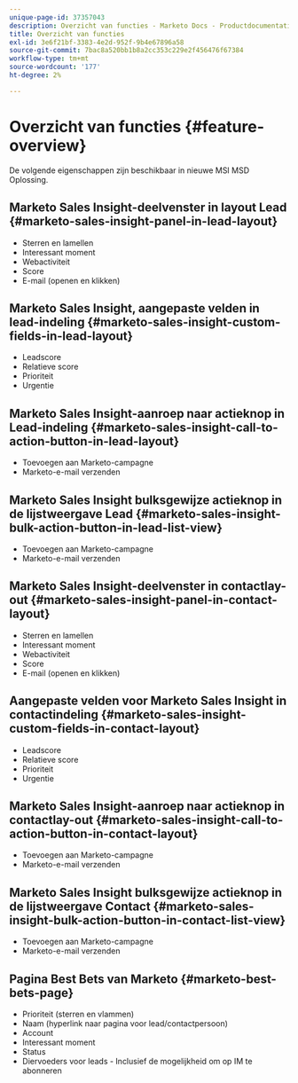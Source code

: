 ```yaml
---
unique-page-id: 37357043
description: Overzicht van functies - Marketo Docs - Productdocumentatie
title: Overzicht van functies
exl-id: 3e6f21bf-3383-4e2d-952f-9b4e67896a58
source-git-commit: 7bac8a520bb1b8a2cc353c229e2f456476f67384
workflow-type: tm+mt
source-wordcount: '177'
ht-degree: 2%

---
```


# Overzicht van functies {#feature-overview}

De volgende eigenschappen zijn beschikbaar in nieuwe MSI MSD Oplossing.

## Marketo Sales Insight-deelvenster in layout Lead  {#marketo-sales-insight-panel-in-lead-layout}

* Sterren en lamellen
* Interessant moment
* Webactiviteit
* Score
* E-mail (openen en klikken)

## Marketo Sales Insight, aangepaste velden in lead-indeling  {#marketo-sales-insight-custom-fields-in-lead-layout}

* Leadscore
* Relatieve score
* Prioriteit
* Urgentie

## Marketo Sales Insight-aanroep naar actieknop in Lead-indeling  {#marketo-sales-insight-call-to-action-button-in-lead-layout}

* Toevoegen aan Marketo-campagne
* Marketo-e-mail verzenden

## Marketo Sales Insight bulksgewijze actieknop in de lijstweergave Lead  {#marketo-sales-insight-bulk-action-button-in-lead-list-view}

* Toevoegen aan Marketo-campagne
* Marketo-e-mail verzenden

## Marketo Sales Insight-deelvenster in contactlay-out  {#marketo-sales-insight-panel-in-contact-layout}

* Sterren en lamellen
* Interessant moment
* Webactiviteit
* Score
* E-mail (openen en klikken)

## Aangepaste velden voor Marketo Sales Insight in contactindeling  {#marketo-sales-insight-custom-fields-in-contact-layout}

* Leadscore
* Relatieve score
* Prioriteit
* Urgentie

## Marketo Sales Insight-aanroep naar actieknop in contactlay-out  {#marketo-sales-insight-call-to-action-button-in-contact-layout}

* Toevoegen aan Marketo-campagne
* Marketo-e-mail verzenden

## Marketo Sales Insight bulksgewijze actieknop in de lijstweergave Contact  {#marketo-sales-insight-bulk-action-button-in-contact-list-view}

* Toevoegen aan Marketo-campagne
* Marketo-e-mail verzenden

## Pagina Best Bets van Marketo  {#marketo-best-bets-page}

* Prioriteit (sterren en vlammen)
* Naam (hyperlink naar pagina voor lead/contactpersoon)
* Account
* Interessant moment
* Status
* Diervoeders voor leads - Inclusief de mogelijkheid om op IM te abonneren
